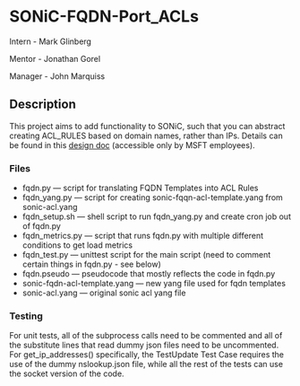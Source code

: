 # SONiC-FQDN-Port_ACLs
Intern - Mark Glinberg

Mentor - Jonathan Gorel

Manager - John Marquiss

## Description

This project aims to add functionality to SONiC, such that you can abstract creating ACL_RULES based on domain names, rather than IPs. Details can be found in this [design doc](https://microsoft-my.sharepoint.com/:w:/p/t-mglinberg/Ebvl6HJ0W89Hs2ZuAmPDkiYBtTJn3yFt92AJRpQe8_dlhA?e=WhhaJG) (accessible only by MSFT employees).

### Files

- fqdn.py — script for translating FQDN Templates into ACL Rules
- fqdn_yang.py — script for creating sonic-fqqn-acl-template.yang from sonic-acl.yang
- fqdn_setup.sh — shell script to run fqdn_yang.py and create cron job out of fqdn.py
- fqdn_metrics.py — script that runs fqdn.py with multiple different conditions to get load metrics
- fqdn_test.py — unittest script for the main script (need to comment certain things in fqdn.py - see below)
- fqdn.pseudo — pseudocode that mostly reflects the code in fqdn.py
- sonic-fqdn-acl-template.yang — new yang file used for fqdn templates
- sonic-acl.yang — original sonic acl yang file

### Testing

For unit tests, all of the subprocess calls need to be commented and all of the substitute lines that read dummy json files need to be uncommented. For get_ip_addresses() specifically, the TestUpdate Test Case requires the use of the dummy nslookup.json file, while all the rest of the tests can use the socket version of the code.
